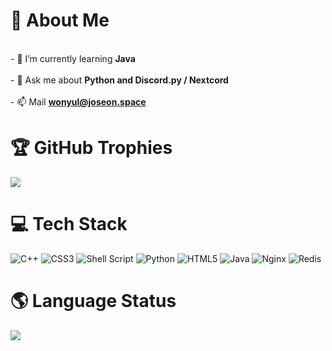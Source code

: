 # 💫 About Me

<br>- 🌱 I’m currently learning **Java**<br><br>- 💬 Ask me about **Python and Discord.py / Nextcord**<br><br>- 📫 Mail **wonyul@joseon.space**

# 🏆 GitHub Trophies
![](https://github-profile-trophy.vercel.app/?username=SuhJae&theme=onedark&no-frame=true&margin-w=4&column=-1)

# 💻 Tech Stack
![C++](https://img.shields.io/badge/c++-%2300599C.svg?style=for-the-badge&logo=c%2B%2B&logoColor=white) ![CSS3](https://img.shields.io/badge/css3-%231572B6.svg?style=for-the-badge&logo=css3&logoColor=white) ![Shell Script](https://img.shields.io/badge/shell_script-%23121011.svg?style=for-the-badge&logo=gnu-bash&logoColor=white) ![Python](https://img.shields.io/badge/python-3670A0?style=for-the-badge&logo=python&logoColor=ffdd54) ![HTML5](https://img.shields.io/badge/html5-%23E34F26.svg?style=for-the-badge&logo=html5&logoColor=white) ![Java](https://img.shields.io/badge/java-%23ED8B00.svg?style=for-the-badge&logo=java&logoColor=white) ![Nginx](https://img.shields.io/badge/nginx-%23009639.svg?style=for-the-badge&logo=nginx&logoColor=white) ![Redis](https://img.shields.io/badge/redis-%23DD0031.svg?style=for-the-badge&logo=redis&logoColor=white)

# 🌎 Language Status
![](https://github-readme-stats.vercel.app/api/top-langs/?username=suhjae&layout=compact&theme=transparent)
